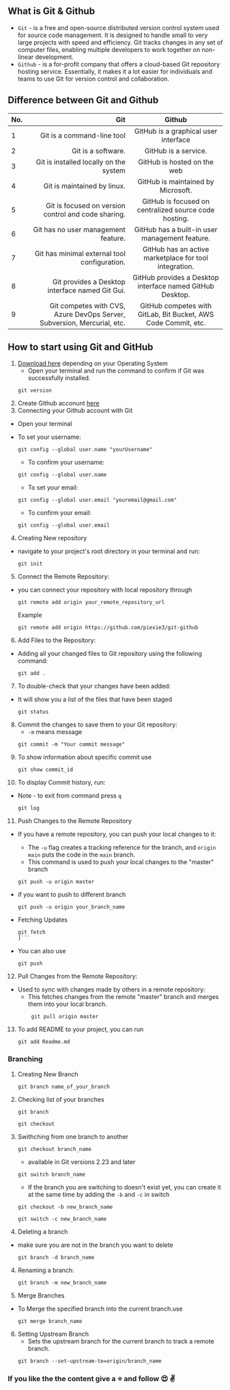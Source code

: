 ## What is Git & Github
- `Git` - is a free and open-source distributed version control system used for source code management. It is designed to handle small to very large projects with speed and efficiency. Git tracks changes in any set of computer files, enabling multiple developers to work together on non-linear development.
- `Github` - is a for-profit company that offers a cloud-based Git repository hosting service. Essentially, it makes it a lot easier for individuals and teams to use Git for version control and collaboration.
## Difference between Git and Github
No. | Git | Github
| :--- | ---: | :---:
1  | Git is a command-line tool | GitHub is a graphical user interface
2 | Git is a software. | GitHub is a service.
3 | Git is installed locally on the system | GitHub is hosted on the web
4 |Git is maintained by linux. | GitHub is maintained by Microsoft.
5| Git is focused on version control and code sharing. | GitHub is focused on centralized source code hosting.
6| Git has no user management feature. | GitHub has a built-in user management feature.
7|Git has minimal external tool configuration.|GitHub has an active marketplace for tool integration.
8|	Git provides a Desktop interface named Git Gui.| GitHub provides a Desktop interface named GitHub Desktop.
9| Git competes with CVS, Azure DevOps Server, Subversion, Mercurial, etc. | GitHub competes with GitLab, Bit Bucket, AWS Code Commit, etc.

## How to start using Git and GitHub
1. [Download here](https://git-scm.com/download) depending on your Operating System
    * Open your terminal and run the command to confirm if Git was successfully installed.
    ```
    git version
    ```
2. Create Github acconunt [here](https://github.com/)
3. Connecting your Github account with Git
- Open your terminal 
 * To set your username:
     ```
     git config --global user.name "yourUsername"
     ```
    * To confirm your username:
    ```
    git config --global user.name
    ```
    * To set your email:
     ```
     git config --global user.email "youremail@gmail.com"
     ```
    * To confirm your email:
     ```
     git config --global user.email
     ```
4. Creating New repository
* navigate to your project's root directory in your terminal and run:
     ```
     git init
     ```

5. Connect the Remote Repository:
* you can connect your repository with local repository through
     ```
    git remote add origin your_remote_repository_url
    ```
    Example
    ```
    git remote add origin https://github.com/piexie3/git-github
    ```
    
6. Add Files to the Repository:
* Adding all your changed files to Git repository using the following command:
    ```
    git add .
    ```

7. To double-check that your changes have been added:
*  It will show you a list of the files that have been staged
    ```
    git status
    ```

8. Commit the changes to save them to your Git repository:
    * `-m` means message
    ```
    git commit -m "Your commit message"
    ```
9. To show information about specific commit use
    ```
    git show commit_id
    ```
10. To display Commit history, run:
* Note - to exit from command press `q`

    ```
    git log
    ```
11. Push Changes to the Remote Repository
* If you have a remote repository, you can push your local changes to it:
    * The `-u` flag creates a tracking reference for the branch, and `origin main` puts the code in the `main` branch.
    * This command is used to push your local changes to the "master" branch 
    ```git
    git push -u origin master
    ```
 * if you want to push to different branch
    
    ``` git
    git push -u origin your_branch_name
    ```
 * Fetching Updates
    ```code(
    git fetch
    )```
 * You can also use 
    ```git
    git push
    ```

 12. Pull Changes from the Remote Repository:
 * Used to sync with changes made by others in a remote repository:
    * This fetches changes from the remote "master" branch and merges them into your local branch.
        ```git
         git pull origin master
        ```
        

 13. To add README to your project, you can run
        ```git
        git add Readme.md 
        ```
### Branching
 1. Creating New Branch
    ```git
    git branch name_of_your_branch
    ```
 2. Checking list of your branches
    ```git
    git branch
    ```
    ```git
    git checkout
    ```
 2. Swithching from one branch to another
    ```git
    git checkout branch_name
    ```
    * available in Git versions 2.23 and later
    ```git
    git switch branch_name
    ```
    * If the branch you are switching to doesn't exist yet, you can create it at the same time by adding the `-b` and `-c` in switch
    ```git
    git checkout -b new_branch_name
    ```
    ```git
    git switch -c new_branch_name
    ```
 3. Deleting a branch
 * make sure you are not in the branch you want to delete
    ```git
    git branch -d branch_name   
    ```
4. Renaming a branch:

    ```git
    git branch -m new_branch_name
    ```
5. Merge Branches
* To Merge the specified branch into the current branch.use
    ```
    git merge branch_name
    ```
6. Setting Upstream Branch
    * Sets the upstream branch for the current branch to track a remote branch.
    ```
    git branch --set-upstream-to=origin/branch_name
    ```

### If you like the the content give a :star: and follow :heart_eyes: :v: